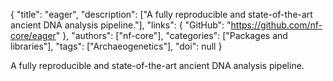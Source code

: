 {
  "title": "eager",
  "description": ["A fully reproducible and state-of-the-art ancient DNA analysis pipeline."],
  "links": {
    "GitHub": "https://github.com/nf-core/eager"
  },
  "authors": ["nf-core"],
  "categories": ["Packages and libraries"],
  "tags": ["Archaeogenetics"],
  "doi": null
}

<!-- Generated by csv2md.R – do not edit by hand -->

A fully reproducible and state-of-the-art ancient DNA analysis pipeline.